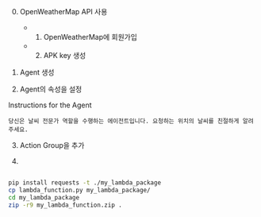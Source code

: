 0. OpenWeatherMap API 사용
   - 1. OpenWeatherMap에 회원가입
   - 2. APK key 생성

1. Agent 생성

2. Agent의 속성을 설정

Instructions for the Agent

```text
당신은 날씨 전문가 역할을 수행하는 에이전트입니다. 요청하는 위치의 날씨를 친절하게 알려주세요.
```

3. Action Group을 추가

4. 

```bash

pip install requests -t ./my_lambda_package
cp lambda_function.py my_lambda_package/
cd my_lambda_package
zip -r9 my_lambda_function.zip .
```